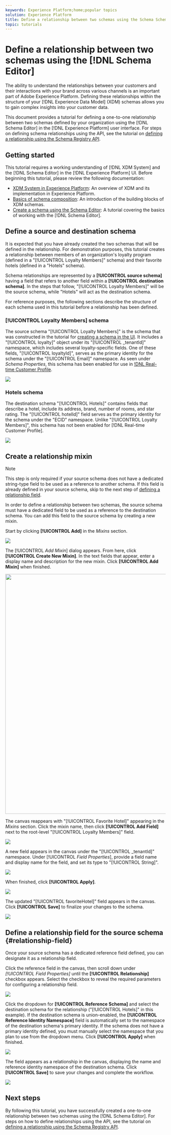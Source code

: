 ```yaml
---
keywords: Experience Platform;home;popular topics
solution: Experience Platform
title: Define a relationship between two schemas using the Schema Schema Editor
topic: tutorials
---
```


# Define a relationship between two schemas using the [!DNL Schema Editor]

The ability to understand the relationships between your customers and their interactions with your brand across various channels is an important part of Adobe Experience Platform. Defining these relationships within the structure of your [!DNL Experience Data Model] (XDM) schemas allows you to gain complex insights into your customer data.

This document provides a tutorial for defining a one-to-one relationship between two schemas defined by your organization using the [!DNL Schema Editor] in the [!DNL Experience Platform] user interface. For steps on defining schema relationships using the API, see the tutorial on [defining a relationship using the Schema Registry API](relationship-api.md).

## Getting started

This tutorial requires a working understanding of [!DNL XDM System] and the [!DNL Schema Editor] in the [!DNL Experience Platform] UI. Before beginning this tutorial, please review the following documentation:

* [XDM System in Experience Platform](../home.md): An overview of XDM and its implementation in Experience Platform.
* [Basics of schema composition](../schema/composition.md): An introduction of the building blocks of XDM schemas.
* [Create a schema using the Schema Editor](create-schema-ui.md): A tutorial covering the basics of working with the [!DNL Schema Editor].

## Define a source and destination schema

It is expected that you have already created the two schemas that will be defined in the relationship. For demonstration purposes, this tutorial creates a relationship between members of an organization's loyalty program (defined in a "[!UICONTROL Loyalty Members]" schema) and their favorite hotels (defined in a "Hotels" schema).

Schema relationships are represented by a **[!UICONTROL source schema]** having a field that refers to another field within a **[!UICONTROL destination schema]**. In the steps that follow, "[!UICONTROL Loyalty Members]" will be the source schema, while "Hotels" will act as the destination schema.

For reference purposes, the following sections describe the structure of each schema used in this tutorial before a relationship has been defined.

### [!UICONTROL Loyalty Members] schema

The source schema "[!UICONTROL Loyalty Members]" is the schema that was constructed in the tutorial for [creating a schema in the UI](create-schema-ui.md). It includes a "[!UICONTROL loyalty]" object under its "[!UICONTROL \_tenantId]" namespace, which includes several loyalty-specific fields. One of these fields, "[!UICONTROL loyaltyId]", serves as the primary identity for the schema under the "[!UICONTROL Email]" namespace. As seen under _Schema Properties_, this schema has been enabled for use in [!DNL Real-time Customer Profile](../../profile/home.md).

![](../images/tutorials/relationship/loyalty-members.png)

### Hotels schema

The destination schema "[!UICONTROL Hotels]" contains fields that describe a hotel, include its address, brand, number of rooms, and star rating. The "[!UICONTROL hotelId]" field serves as the primary identity for the schema under the "ECID" namespace. Unlike "[!UICONTROL Loyalty Members]", this schema has not been enabled for [!DNL Real-time Customer Profile].

![](../images/tutorials/relationship/hotels.png)

## Create a relationship mixin

>[!NOTE]
>
>This step is only required if your source schema does not have a dedicated string-type field to be used as a reference to another schema. If this field is already defined in your source schema, skip to the next step of [defining a relationship field](#relationship-field).

In order to define a relationship between two schemas, the source schema must have a dedicated field to be used as a reference to the destination schema. You can add this field to the source schema by creating a new mixin.

Start by clicking **[!UICONTROL Add]** in the _Mixins_ section.

![](../images/tutorials/relationship/loyalty-add-mixin.png)

The [!UICONTROL _Add Mixin_] dialog appears. From here, click **[!UICONTROL Create New Mixin]**. In the text fields that appear, enter a display name and description for the new mixin. Click **[!UICONTROL Add Mixin]** when finished.

<img src="../images/tutorials/relationship/loyalty-create-new-mixin.png" width=750><br>

The canvas reappears with "[!UICONTROL Favorite Hotel]" appearing in the _Mixins_ section. Click the mixin name, then click **[!UICONTROL Add Field]** next to the root-level "[!UICONTROL Loyalty Members]" field.

![](../images/tutorials/relationship/loyalty-add-field.png)

A new field appears in the canvas under the "[!UICONTROL \_tenantId]" namespace. Under [!UICONTROL _Field Properties_], provide a field name and display name for the field, and set its type to "[!UICONTROL String]".

![](../images/tutorials/relationship/relationship-field-details.png)

When finished, click **[!UICONTROL Apply]**.

![](../images/tutorials/relationship/relationship-field-apply.png)

The updated "[!UICONTROL favoriteHotel]" field appears in the canvas. Click **[!UICONTROL Save]** to finalize your changes to the schema.

![](../images/tutorials/relationship/relationship-field-save.png)

## Define a relationship field for the source schema {#relationship-field}

Once your source schema has a dedicated reference field defined, you can designate it as a relationship field.

Click the reference field in the canvas, then scroll down under _[!UICONTROL Field Properties]_ until the **[!UICONTROL Relationship]** checkbox appears. Select the checkbox to reveal the required parameters for configuring a relationship field.

![](../images/tutorials/relationship/relationship-checkbox.png)

Click the dropdown for **[!UICONTROL Reference Schema]** and select the destination schema for the relationship ("[!UICONTROL Hotels]" in this example). If the destination schema is union-enabled, the **[!UICONTROL Reference Identity Namespace]** field is automatically set to the namespace of the destination schema's primary identity. If the schema does not have a primary identity defined, you must manually select the namespace that you plan to use from the dropdown menu. Click **[!UICONTROL Apply]** when finished.

![](../images/tutorials/relationship/reference-schema-id-namespace.png)

The field appears as a relationship in the canvas, displaying the name and reference identity namespace of the destination schema. Click **[!UICONTROL Save]** to save your changes and complete the workflow.

![](../images/tutorials/relationship/relationship-save.png)

## Next steps

By following this tutorial, you have successfully created a one-to-one relationship between two schemas using the [!DNL Schema Editor]. For steps on how to define relationships using the API, see the tutorial on [defining a relationship using the Schema Registry API](relationship-api.md).